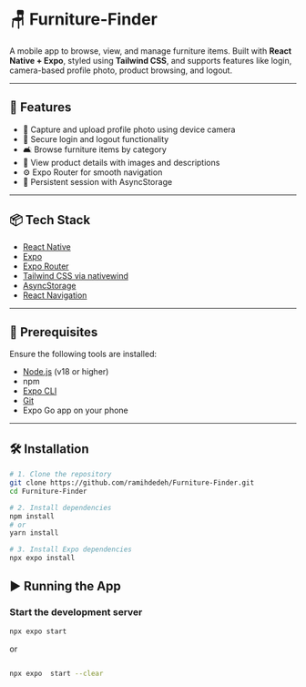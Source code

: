 # 🪑 Furniture-Finder

A mobile app to browse, view, and manage furniture items. Built with **React Native + Expo**, styled using **Tailwind CSS**, and supports features like login, camera-based profile photo, product browsing, and logout.

---

## 🚀 Features

- 📸 Capture and upload profile photo using device camera  
- 🔐 Secure login and logout functionality  
- 🛋️ Browse furniture items by category  
- 🧾 View product details with images and descriptions  
- ⚙️ Expo Router for smooth navigation  
- 💾 Persistent session with AsyncStorage  

---

## 📦 Tech Stack

- [React Native](https://reactnative.dev/)
- [Expo](https://expo.dev/)
- [Expo Router](https://expo.dev/router)
- [Tailwind CSS via nativewind](https://www.nativewind.dev/)
- [AsyncStorage](https://react-native-async-storage.github.io/async-storage/)
- [React Navigation](https://reactnavigation.org/)

---

## 📲 Prerequisites

Ensure the following tools are installed:

- [Node.js](https://nodejs.org/) (v18 or higher)
- npm 
- [Expo CLI](https://docs.expo.dev/get-started/installation/)
- [Git](https://git-scm.com/)
- Expo Go app on your phone 
---

## 🛠️ Installation

```bash
# 1. Clone the repository
git clone https://github.com/ramihdedeh/Furniture-Finder.git
cd Furniture-Finder

# 2. Install dependencies
npm install
# or
yarn install

# 3. Install Expo dependencies
npx expo install
```
## ▶️ Running the App

### Start the development server

```bash
npx expo start

```

or

```bash

npx expo  start --clear
